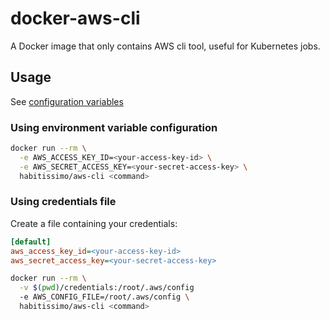 # docker-aws-cli
A Docker image that only contains AWS cli tool, useful for Kubernetes jobs.

##  Usage
See [configuration variables](https://github.com/aws/aws-cli#other-configurable-variables)

### Using environment variable configuration
``` bash
docker run --rm \
  -e AWS_ACCESS_KEY_ID=<your-access-key-id> \
  -e AWS_SECRET_ACCESS_KEY=<your-secret-access-key> \
  habitissimo/aws-cli <command>
```

### Using credentials file
Create a file containing your credentials:

```ini
[default]
aws_access_key_id=<your-access-key-id>
aws_secret_access_key=<your-secret-access-key>
```

``` bash
docker run --rm \
  -v $(pwd)/credentials:/root/.aws/config
  -e AWS_CONFIG_FILE=/root/.aws/config \
  habitissimo/aws-cli <command>
```